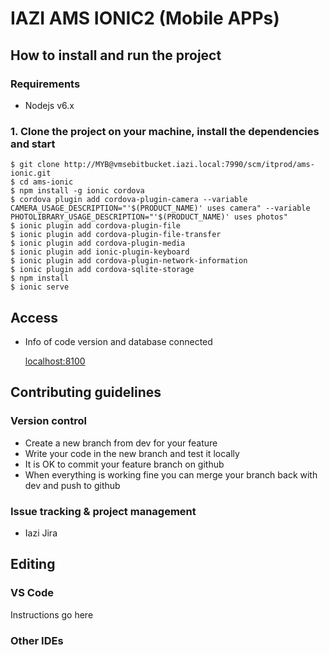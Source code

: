 # IAZI AMS IONIC2 (Mobile APPs)

## How to install and run the project

### Requirements

  - Nodejs v6.x

### 1. Clone the project on your machine, install the dependencies and start

    $ git clone http://MYB@vmsebitbucket.iazi.local:7990/scm/itprod/ams-ionic.git
    $ cd ams-ionic
    $ npm install -g ionic cordova
    $ cordova plugin add cordova-plugin-camera --variable CAMERA_USAGE_DESCRIPTION="'$(PRODUCT_NAME)' uses camera" --variable PHOTOLIBRARY_USAGE_DESCRIPTION="'$(PRODUCT_NAME)' uses photos"
    $ ionic plugin add cordova-plugin-file
    $ ionic plugin add cordova-plugin-file-transfer
    $ ionic plugin add cordova-plugin-media
    $ ionic plugin add ionic-plugin-keyboard
    $ ionic plugin add cordova-plugin-network-information
    $ ionic plugin add cordova-sqlite-storage
    $ npm install
    $ ionic serve


## Access

- Info of code version and database connected

    [localhost:8100](http://localhost:8100)

## Contributing guidelines

### Version control

- Create a new branch from dev for your feature
- Write your code in the new branch and test it locally
- It is OK to commit your feature branch on github
- When everything is working fine you can merge your branch back with dev and push to github

### Issue tracking & project management

- Iazi Jira

## Editing

### VS Code

Instructions go here

### Other IDEs
